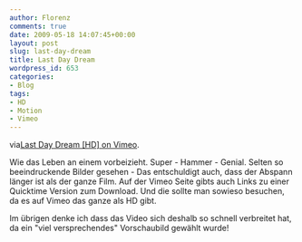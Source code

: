 ```yaml
---
author: Florenz
comments: true
date: 2009-05-18 14:07:45+00:00
layout: post
slug: last-day-dream
title: Last Day Dream
wordpress_id: 653
categories:
- Blog
tags:
- HD
- Motion
- Vimeo
---
```





via[Last Day Dream [HD] on Vimeo](http://vimeo.com/4155700?pg=embed&sec=).

Wie das Leben an einem vorbeizieht. Super - Hammer - Genial. 
Selten so beeindruckende Bilder gesehen - Das entschuldigt auch, dass der Abspann länger ist als der ganze Film. 
Auf der Vimeo Seite gibts auch Links zu einer Quicktime Version zum Download. Und die sollte man sowieso besuchen, da es auf Vimeo das ganze als HD gibt. 

Im übrigen denke ich dass das Video sich deshalb so schnell verbreitet hat, da ein "viel versprechendes" Vorschaubild gewählt wurde! 

